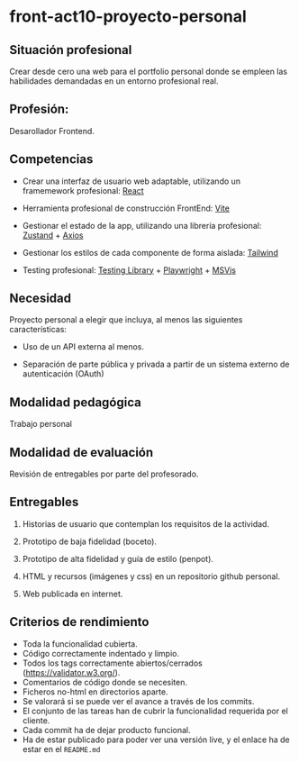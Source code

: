 # front-act10-proyecto-personal

## Situación profesional

Crear desde cero una web para el portfolio personal donde se empleen las habilidades demandadas en un entorno profesional real.

## Profesión:

Desarollador Frontend.

## Competencias

- Crear una interfaz de usuario web adaptable, utilizando un framemework profesional: [React](https://es.react.dev/)

- Herramienta profesional de construcción FrontEnd: [Vite](https://vite.dev/)

- Gestionar el estado de la app, utilizando una librería profesional: [Zustand](https://zustand-demo.pmnd.rs/) + [Axios](https://axios-http.com/es/docs/intro)

- Gestionar los estilos de cada componente de forma aislada: [Tailwind](https://tailwindcss.com/)

- Testing profesional: [Testing Library](https://testing-library.com/) + [Playwright](https://playwright.dev/) + [MSVjs](https://mswjs.io/)

## Necesidad

Proyecto personal a elegir que incluya, al menos las siguientes características:

 - Uso de un API externa al menos.
   
 - Separación de parte pública y privada a partir de un sistema externo de autenticación (OAuth)


## Modalidad pedagógica

Trabajo personal

## Modalidad de evaluación

Revisión de entregables por parte del profesorado.

## Entregables

1. Historias de usuario que contemplan los requisitos de la actividad.

2. Prototipo de baja fidelidad (boceto).

3. Prototipo de alta fidelidad y guía de estilo (penpot).

4. HTML y recursos (imágenes y css) en un repositorio github personal.

5. Web publicada en internet.



## Criterios de rendimiento

- Toda la funcionalidad cubierta.
- Código correctamente indentado y limpio.
- Todos los tags correctamente abiertos/cerrados (https://validator.w3.org/).
- Comentarios de código donde se necesiten.
- Ficheros no-html en directorios aparte.
- Se valorará si se puede ver el avance a través de los commits.
- El conjunto de las tareas han de cubrir la funcionalidad requerida por el cliente.
- Cada commit ha de dejar producto funcional.
- Ha de estar publicado para poder ver una versión live, y el enlace ha de estar en el `README.md`


